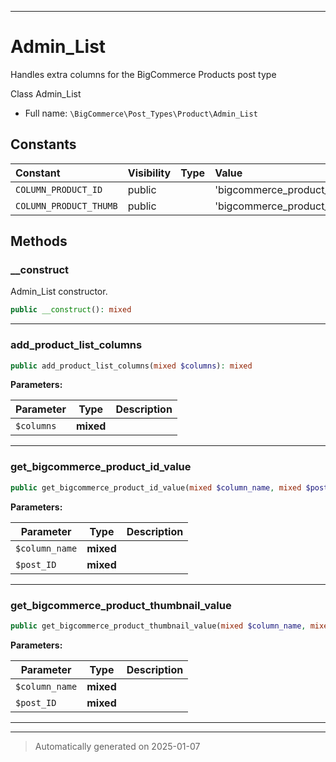 ***

# Admin_List

Handles extra columns for the BigCommerce Products post type

Class Admin_List

* Full name: `\BigCommerce\Post_Types\Product\Admin_List`


## Constants

| Constant | Visibility | Type | Value |
|:---------|:-----------|:-----|:------|
|`COLUMN_PRODUCT_ID`|public| |&#039;bigcommerce_product_id&#039;|
|`COLUMN_PRODUCT_THUMB`|public| |&#039;bigcommerce_product_thumbnail&#039;|


## Methods


### __construct

Admin_List constructor.

```php
public __construct(): mixed
```












***

### add_product_list_columns



```php
public add_product_list_columns(mixed $columns): mixed
```








**Parameters:**

| Parameter | Type | Description |
|-----------|------|-------------|
| `$columns` | **mixed** |  |





***

### get_bigcommerce_product_id_value



```php
public get_bigcommerce_product_id_value(mixed $column_name, mixed $post_ID): mixed
```








**Parameters:**

| Parameter | Type | Description |
|-----------|------|-------------|
| `$column_name` | **mixed** |  |
| `$post_ID` | **mixed** |  |





***

### get_bigcommerce_product_thumbnail_value



```php
public get_bigcommerce_product_thumbnail_value(mixed $column_name, mixed $post_ID): mixed
```








**Parameters:**

| Parameter | Type | Description |
|-----------|------|-------------|
| `$column_name` | **mixed** |  |
| `$post_ID` | **mixed** |  |





***


***
> Automatically generated on 2025-01-07
